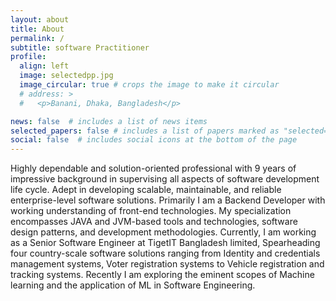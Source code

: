 ```yaml
---
layout: about
title: About
permalink: /
subtitle: software Practitioner
profile:
  align: left
  image: selectedpp.jpg
  image_circular: true # crops the image to make it circular
  # address: >
  #   <p>Banani, Dhaka, Bangladesh</p>

news: false  # includes a list of news items
selected_papers: false # includes a list of papers marked as "selected={true}"
social: false  # includes social icons at the bottom of the page
---
```

Highly dependable and solution-oriented professional with 9 years of impressive background in supervising all aspects of software development life cycle. Adept in developing scalable, maintainable, and reliable enterprise-level software solutions. Primarily I am a Backend Developer with working understanding of front-end technologies. My specialization encompasses JAVA and JVM-based tools and technologies, software design patterns, and development methodologies. Currently, I am working as a Senior Software Engineer at TigetIT Bangladesh limited, Spearheading four country-scale software solutions ranging from Identity and credentials management systems, Voter registration systems to Vehicle registration and tracking systems. Recently I am exploring the eminent scopes of Machine learning and the application of ML in Software Engineering. 

